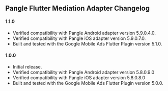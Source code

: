 ## Pangle Flutter Mediation Adapter Changelog

#### 1.1.0
* Verified compatibility with Pangle Android adapter version 5.9.0.4.0.
* Verified compatibility with Pangle iOS adapter version 5.9.0.7.0.
* Built and tested with the Google Mobile Ads Flutter Plugin version 5.1.0.

#### 1.0.0
* Initial release.
* Verified compatibility with Pangle Android adapter version 5.8.0.9.0
* Verified compatibility with Pangle iOS adapter version 5.8.0.8.0
* Built and tested with the Google Mobile Ads Flutter Plugin version 5.0.0.

